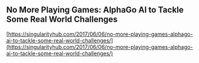 ## No More Playing Games: AlphaGo AI to Tackle Some Real World Challenges
  
  [https://singularityhub.com/2017/06/06/no-more-playing-games-alphago-ai-to-tackle-some-real-world-challenges/](https://singularityhub.com/2017/06/06/no-more-playing-games-alphago-ai-to-tackle-some-real-world-challenges/)